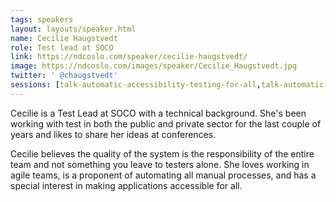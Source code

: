 ```yaml
---
tags: speakers
layout: layouts/speaker.html
name: Cecilie Haugstvedt
role: Test lead at SOCO
link: https://ndcoslo.com/speaker/cecilie-haugstvedt/
image: https://ndcoslo.com/images/speaker/Cecilie_Haugstvedt.jpg
twitter: ' @chaugstvedt'
sessions: [talk-automatic-accessibility-testing-for-all,talk-automatic-accessibility-testing-for-all-part-ii]
---
```

Cecilie is a Test Lead at SOCO with a technical background. She's been working with test in both the public and private sector for the last couple of years and likes to share her ideas at conferences.

Cecilie believes the quality of the system is the responsibility of the entire team and not something you leave to testers alone. She loves working in agile teams, is a proponent of automating all manual processes, and has a special interest in making applications accessible for all.